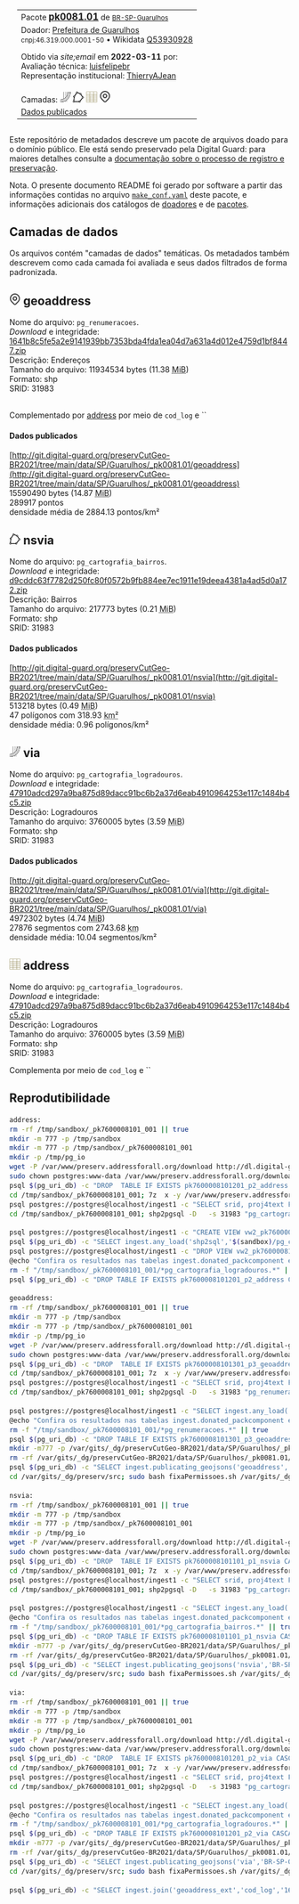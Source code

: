 <aside>
<table align="right" style="padding: 1em">
<tr><td>Pacote <a target="_git" title="link canônico para o git deste pacote" href="http://git.digital-guard.org/preserv-BR/blob/main/data/SP/Guarulhos/_pk0081.01"><big><b>pk0081.01</b></big></a> de <small><a target="_osmcodes" title="Jurisdição" href="https://osm.codes/BR-SP-Guarulhos">BR-SP-Guarulhos</a></small>
</td></tr>
<tr><td>
Doador: <a rel="external" target="_doador" href="https://www.guarulhos.sp.gov.br/">Prefeitura de Guarulhos</a><br/>
<small>cnpj:46.319.000.0001-50</small> • Wikidata <a rel="external" target="_doador" title="link descritor Wikidata do doador" href="https://www.wikidata.org/wiki/Q53930928">Q53930928</a></small><br/>

Obtido via <i>site;email</i> em <b>2022-03-11</b> por:<br/>
 Avaliação técnica: <a rel="external" target="_gitPerson" title="usuário Git" href="https://github.com/luisfelipebr">luisfelipebr</a><br/>
 Representação institucional: <a rel="external" target="_gitPerson" title="usuário Git" href="https://github.com/ThierryAJean">ThierryAJean</a><br/>
</td></tr>
<tr><td>Camadas: <a title="via" href="#-via"><img src="https://raw.githubusercontent.com/digital-guard/preserv/main/docs/assets/layerIcon-via.png" alt="via" width="20"/></a> <a title="nsvia" href="#-nsvia"><img src="https://raw.githubusercontent.com/digital-guard/preserv/main/docs/assets/layerIcon-nsvia.png" alt="nsvia" width="20"/></a> <a title="address" href="#-address"><img src="https://raw.githubusercontent.com/digital-guard/preserv/main/docs/assets/layerIcon-address.png" alt="address" width="20"/></a> <a title="geoaddress" href="#-geoaddress"><img src="https://raw.githubusercontent.com/digital-guard/preserv/main/docs/assets/layerIcon-geoaddress.png" alt="geoaddress" width="20"/></a> </td></tr>
<tr><td><a href="http://git.digital-guard.org/preservCutGeo-BR2021/tree/main/data/SP/Guarulhos/_pk0081.01">Dados publicados</a></td></tr>
</table>
</aside>

<section>

Este repositório de metadados descreve um pacote de arquivos doado para o domínio público. Ele está sendo preservado pela Digital Guard: para maiores detalhes consulte a [documentação sobre o processo de registro e preservação](https://git.digital-guard.org/preserv/tree/main/docs).

Nota. O presente documento README foi gerado por software a partir das informações contidas no arquivo [`make_conf.yaml`](make_conf.yaml) deste pacote, e informações adicionais dos catálogos de [doadores](https://git.digital-guard.org/preserv-BR/blob/main/data/donor.csv) e de [pacotes](https://git.digital-guard.org/preserv-BR/blob/main/data/donatedPack.csv).

# Camadas de dados

Os arquivos contém "camadas de dados" temáticas. Os metadados também descrevem como cada camada foi avaliada e seus dados filtrados de forma padronizada.

## <img src="https://raw.githubusercontent.com/digital-guard/preserv/main/docs/assets/layerIcon-geoaddress.png" alt="geoaddress" width="20"/> geoaddress

Nome do arquivo: `pg_renumeracoes`.<br/>*Download* e integridade: [1641b8c5fe5a2e9141939bb7353bda4fda1ea04d7a631a4d012e4759d1bf8447.zip](http://dl.digital-guard.org/1641b8c5fe5a2e9141939bb7353bda4fda1ea04d7a631a4d012e4759d1bf8447.zip)<br/>Descrição: Endereços<br/>Tamanho do arquivo: 11934534 bytes (11.38 <abbr title="mebibyte">MiB</abbr>)<br/>Formato: shp<br/>SRID: 31983

<br/>Complementado por [address](#-address) por meio de `cod_log` e ``

#### Dados publicados
[http://git.digital-guard.org/preservCutGeo-BR2021/tree/main/data/SP/Guarulhos/_pk0081.01/geoaddress](http://git.digital-guard.org/preservCutGeo-BR2021/tree/main/data/SP/Guarulhos/_pk0081.01/geoaddress)<br/>15590490 bytes (14.87 <abbr title="mebibyte">MiB</abbr>)<br/>289917 pontos<br/>densidade média de 2884.13 pontos/km²
## <img src="https://raw.githubusercontent.com/digital-guard/preserv/main/docs/assets/layerIcon-nsvia.png" alt="nsvia" width="20"/> nsvia

Nome do arquivo: `pg_cartografia_bairros`.<br/>*Download* e integridade: [d9cddc63f7782d250fc80f0572b9fb884ee7ec1911e19deea4381a4ad5d0a172.zip](http://dl.digital-guard.org/d9cddc63f7782d250fc80f0572b9fb884ee7ec1911e19deea4381a4ad5d0a172.zip)<br/>Descrição: Bairros<br/>Tamanho do arquivo: 217773 bytes (0.21 <abbr title="mebibyte">MiB</abbr>)<br/>Formato: shp<br/>SRID: 31983

#### Dados publicados
[http://git.digital-guard.org/preservCutGeo-BR2021/tree/main/data/SP/Guarulhos/_pk0081.01/nsvia](http://git.digital-guard.org/preservCutGeo-BR2021/tree/main/data/SP/Guarulhos/_pk0081.01/nsvia)<br/>513218 bytes (0.49 <abbr title="mebibyte">MiB</abbr>)<br/>47 polígonos com 318.93 <abbr title="quilômetros quadrados">km²</abbr><br/>densidade média: 0.96 polígonos/km²
## <img src="https://raw.githubusercontent.com/digital-guard/preserv/main/docs/assets/layerIcon-via.png" alt="via" width="20"/> via

Nome do arquivo: `pg_cartografia_logradouros`.<br/>*Download* e integridade: [47910adcd297a9ba875d89dacc91bc6b2a37d6eab4910964253e117c1484b4c5.zip](http://dl.digital-guard.org/47910adcd297a9ba875d89dacc91bc6b2a37d6eab4910964253e117c1484b4c5.zip)<br/>Descrição: Logradouros<br/>Tamanho do arquivo: 3760005 bytes (3.59 <abbr title="mebibyte">MiB</abbr>)<br/>Formato: shp<br/>SRID: 31983

#### Dados publicados
[http://git.digital-guard.org/preservCutGeo-BR2021/tree/main/data/SP/Guarulhos/_pk0081.01/via](http://git.digital-guard.org/preservCutGeo-BR2021/tree/main/data/SP/Guarulhos/_pk0081.01/via)<br/>4972302 bytes (4.74 <abbr title="mebibyte">MiB</abbr>)<br/>27876 segmentos com 2743.68 <abbr title="quilômetros">km</abbr><br/>densidade média: 10.04 segmentos/km²
## <img src="https://raw.githubusercontent.com/digital-guard/preserv/main/docs/assets/layerIcon-address.png" alt="address" width="20"/> address

Nome do arquivo: `pg_cartografia_logradouros`.<br/>*Download* e integridade: [47910adcd297a9ba875d89dacc91bc6b2a37d6eab4910964253e117c1484b4c5.zip](http://dl.digital-guard.org/47910adcd297a9ba875d89dacc91bc6b2a37d6eab4910964253e117c1484b4c5.zip)<br/>Descrição: Logradouros<br/>Tamanho do arquivo: 3760005 bytes (3.59 <abbr title="mebibyte">MiB</abbr>)<br/>Formato: shp<br/>SRID: 31983

Complementa [](#-) por meio de `cod_log` e ``

</section>
<section>

# Reprodutibilidade

```bash
address:
rm -rf /tmp/sandbox/_pk7600008101_001 || true
mkdir -m 777 -p /tmp/sandbox
mkdir -m 777 -p /tmp/sandbox/_pk7600008101_001
mkdir -p /tmp/pg_io
wget -P /var/www/preserv.addressforall.org/download http://dl.digital-guard.org/47910adcd297a9ba875d89dacc91bc6b2a37d6eab4910964253e117c1484b4c5.zip
sudo chown postgres:www-data /var/www/preserv.addressforall.org/download/47910adcd297a9ba875d89dacc91bc6b2a37d6eab4910964253e117c1484b4c5.zip && sudo chmod 664 /var/www/preserv.addressforall.org/download/47910adcd297a9ba875d89dacc91bc6b2a37d6eab4910964253e117c1484b4c5.zip
psql $(pg_uri_db) -c "DROP  TABLE IF EXISTS pk7600008101201_p2_address CASCADE"
cd /tmp/sandbox/_pk7600008101_001; 7z  x -y /var/www/preserv.addressforall.org/download/47910adcd297a9ba875d89dacc91bc6b2a37d6eab4910964253e117c1484b4c5.zip "*pg_cartografia_logradouros*" ; chmod -R a+rwx . > /dev/null
psql postgres://postgres@localhost/ingest1 -c "SELECT srid, proj4text FROM spatial_ref_sys where srid=31983"
cd /tmp/sandbox/_pk7600008101_001; shp2pgsql -D   -s 31983 "pg_cartografia_logradouros.shp" pk7600008101201_p2_address | psql -q postgres://postgres@localhost/ingest1 2> /dev/null

psql postgres://postgres@localhost/ingest1 -c "CREATE VIEW vw2_pk7600008101201_p2_address AS SELECT DISTINCT Logradouro as via_name, cod_log FROM $(tabname) WHERE Logradouro IS NOT NULL"
psql $(pg_uri_db) -c "SELECT ingest.any_load('shp2sql','$(sandbox)/pg_cartografia_logradouros.shp','address_cmpl','vw2_pk7600008101201_p2_address','7600008101201','47910adcd297a9ba875d89dacc91bc6b2a37d6eab4910964253e117c1484b4c5.zip',array[]::text[],5,1)"
psql postgres://postgres@localhost/ingest1 -c "DROP VIEW vw2_pk7600008101201_p2_address"
@echo "Confira os resultados nas tabelas ingest.donated_packcomponent e ingest.cadastral_asis".
rm -f "/tmp/sandbox/_pk7600008101_001/*pg_cartografia_logradouros.*" || true
psql $(pg_uri_db) -c "DROP TABLE IF EXISTS pk7600008101201_p2_address CASCADE"

geoaddress:
rm -rf /tmp/sandbox/_pk7600008101_001 || true
mkdir -m 777 -p /tmp/sandbox
mkdir -m 777 -p /tmp/sandbox/_pk7600008101_001
mkdir -p /tmp/pg_io
wget -P /var/www/preserv.addressforall.org/download http://dl.digital-guard.org/1641b8c5fe5a2e9141939bb7353bda4fda1ea04d7a631a4d012e4759d1bf8447.zip
sudo chown postgres:www-data /var/www/preserv.addressforall.org/download/1641b8c5fe5a2e9141939bb7353bda4fda1ea04d7a631a4d012e4759d1bf8447.zip && sudo chmod 664 /var/www/preserv.addressforall.org/download/1641b8c5fe5a2e9141939bb7353bda4fda1ea04d7a631a4d012e4759d1bf8447.zip
psql $(pg_uri_db) -c "DROP  TABLE IF EXISTS pk7600008101301_p3_geoaddress CASCADE"
cd /tmp/sandbox/_pk7600008101_001; 7z  x -y /var/www/preserv.addressforall.org/download/1641b8c5fe5a2e9141939bb7353bda4fda1ea04d7a631a4d012e4759d1bf8447.zip "*pg_renumeracoes*" ; chmod -R a+rwx . > /dev/null
psql postgres://postgres@localhost/ingest1 -c "SELECT srid, proj4text FROM spatial_ref_sys where srid=31983"
cd /tmp/sandbox/_pk7600008101_001; shp2pgsql -D   -s 31983 "pg_renumeracoes.shp" pk7600008101301_p3_geoaddress | psql -q postgres://postgres@localhost/ingest1 2> /dev/null

psql postgres://postgres@localhost/ingest1 -c "SELECT ingest.any_load('shp2sql','/tmp/sandbox/_pk7600008101_001/pg_renumeracoes.shp','geoaddress_ext','pk7600008101301_p3_geoaddress','7600008101301','1641b8c5fe5a2e9141939bb7353bda4fda1ea04d7a631a4d012e4759d1bf8447.zip',array['gid', 'numnovo as house_number', 'cod_log', 'geom'],1,1)"
@echo "Confira os resultados nas tabelas ingest.donated_packcomponent e ingest.feature_asis".
rm -f "/tmp/sandbox/_pk7600008101_001/*pg_renumeracoes.*" || true
psql $(pg_uri_db) -c "DROP TABLE IF EXISTS pk7600008101301_p3_geoaddress CASCADE"
mkdir -m777 -p /var/gits/_dg/preservCutGeo-BR2021/data/SP/Guarulhos/_pk0081.01/geoaddress
rm -rf /var/gits/_dg/preservCutGeo-BR2021/data/SP/Guarulhos/_pk0081.01/geoaddress/*.geojson
psql $(pg_uri_db) -c "SELECT ingest.publicating_geojsons('geoaddress','BR-SP-Guarulhos','/var/gits/_dg/preservCutGeo-BR2021/data/SP/Guarulhos/_pk0081.01/geoaddress','1',9,3);"
cd /var/gits/_dg/preserv/src; sudo bash fixaPermissoes.sh /var/gits/_dg/preservCutGeo-BR2021/data/SP/Guarulhos/_pk0081.01/geoaddress

nsvia:
rm -rf /tmp/sandbox/_pk7600008101_001 || true
mkdir -m 777 -p /tmp/sandbox
mkdir -m 777 -p /tmp/sandbox/_pk7600008101_001
mkdir -p /tmp/pg_io
wget -P /var/www/preserv.addressforall.org/download http://dl.digital-guard.org/d9cddc63f7782d250fc80f0572b9fb884ee7ec1911e19deea4381a4ad5d0a172.zip
sudo chown postgres:www-data /var/www/preserv.addressforall.org/download/d9cddc63f7782d250fc80f0572b9fb884ee7ec1911e19deea4381a4ad5d0a172.zip && sudo chmod 664 /var/www/preserv.addressforall.org/download/d9cddc63f7782d250fc80f0572b9fb884ee7ec1911e19deea4381a4ad5d0a172.zip
psql $(pg_uri_db) -c "DROP  TABLE IF EXISTS pk7600008101101_p1_nsvia CASCADE"
cd /tmp/sandbox/_pk7600008101_001; 7z  x -y /var/www/preserv.addressforall.org/download/d9cddc63f7782d250fc80f0572b9fb884ee7ec1911e19deea4381a4ad5d0a172.zip "*pg_cartografia_bairros*" ; chmod -R a+rwx . > /dev/null
psql postgres://postgres@localhost/ingest1 -c "SELECT srid, proj4text FROM spatial_ref_sys where srid=31983"
cd /tmp/sandbox/_pk7600008101_001; shp2pgsql -D   -s 31983 "pg_cartografia_bairros.shp" pk7600008101101_p1_nsvia | psql -q postgres://postgres@localhost/ingest1 2> /dev/null

psql postgres://postgres@localhost/ingest1 -c "SELECT ingest.any_load('shp2sql','/tmp/sandbox/_pk7600008101_001/pg_cartografia_bairros.shp','nsvia_full','pk7600008101101_p1_nsvia','7600008101101','d9cddc63f7782d250fc80f0572b9fb884ee7ec1911e19deea4381a4ad5d0a172.zip',array['gid', 'bairro as nsvia', 'geom'],5,1)"
@echo "Confira os resultados nas tabelas ingest.donated_packcomponent e ingest.feature_asis".
rm -f "/tmp/sandbox/_pk7600008101_001/*pg_cartografia_bairros.*" || true
psql $(pg_uri_db) -c "DROP TABLE IF EXISTS pk7600008101101_p1_nsvia CASCADE"
mkdir -m777 -p /var/gits/_dg/preservCutGeo-BR2021/data/SP/Guarulhos/_pk0081.01/nsvia
rm -rf /var/gits/_dg/preservCutGeo-BR2021/data/SP/Guarulhos/_pk0081.01/nsvia/*.geojson
psql $(pg_uri_db) -c "SELECT ingest.publicating_geojsons('nsvia','BR-SP-Guarulhos','/var/gits/_dg/preservCutGeo-BR2021/data/SP/Guarulhos/_pk0081.01/nsvia','1',9,3);"
cd /var/gits/_dg/preserv/src; sudo bash fixaPermissoes.sh /var/gits/_dg/preservCutGeo-BR2021/data/SP/Guarulhos/_pk0081.01/nsvia

via:
rm -rf /tmp/sandbox/_pk7600008101_001 || true
mkdir -m 777 -p /tmp/sandbox
mkdir -m 777 -p /tmp/sandbox/_pk7600008101_001
mkdir -p /tmp/pg_io
wget -P /var/www/preserv.addressforall.org/download http://dl.digital-guard.org/47910adcd297a9ba875d89dacc91bc6b2a37d6eab4910964253e117c1484b4c5.zip
sudo chown postgres:www-data /var/www/preserv.addressforall.org/download/47910adcd297a9ba875d89dacc91bc6b2a37d6eab4910964253e117c1484b4c5.zip && sudo chmod 664 /var/www/preserv.addressforall.org/download/47910adcd297a9ba875d89dacc91bc6b2a37d6eab4910964253e117c1484b4c5.zip
psql $(pg_uri_db) -c "DROP  TABLE IF EXISTS pk7600008101201_p2_via CASCADE"
cd /tmp/sandbox/_pk7600008101_001; 7z  x -y /var/www/preserv.addressforall.org/download/47910adcd297a9ba875d89dacc91bc6b2a37d6eab4910964253e117c1484b4c5.zip "*pg_cartografia_logradouros*" ; chmod -R a+rwx . > /dev/null
psql postgres://postgres@localhost/ingest1 -c "SELECT srid, proj4text FROM spatial_ref_sys where srid=31983"
cd /tmp/sandbox/_pk7600008101_001; shp2pgsql -D   -s 31983 "pg_cartografia_logradouros.shp" pk7600008101201_p2_via | psql -q postgres://postgres@localhost/ingest1 2> /dev/null

psql postgres://postgres@localhost/ingest1 -c "SELECT ingest.any_load('shp2sql','/tmp/sandbox/_pk7600008101_001/pg_cartografia_logradouros.shp','via_full','pk7600008101201_p2_via','7600008101201','47910adcd297a9ba875d89dacc91bc6b2a37d6eab4910964253e117c1484b4c5.zip',array['gid', 'Logradouro as via_name', 'cod_log', 'geom'],5,1)"
@echo "Confira os resultados nas tabelas ingest.donated_packcomponent e ingest.feature_asis".
rm -f "/tmp/sandbox/_pk7600008101_001/*pg_cartografia_logradouros.*" || true
psql $(pg_uri_db) -c "DROP TABLE IF EXISTS pk7600008101201_p2_via CASCADE"
mkdir -m777 -p /var/gits/_dg/preservCutGeo-BR2021/data/SP/Guarulhos/_pk0081.01/via
rm -rf /var/gits/_dg/preservCutGeo-BR2021/data/SP/Guarulhos/_pk0081.01/via/*.geojson
psql $(pg_uri_db) -c "SELECT ingest.publicating_geojsons('via','BR-SP-Guarulhos','/var/gits/_dg/preservCutGeo-BR2021/data/SP/Guarulhos/_pk0081.01/via','1',9,3);"
cd /var/gits/_dg/preserv/src; sudo bash fixaPermissoes.sh /var/gits/_dg/preservCutGeo-BR2021/data/SP/Guarulhos/_pk0081.01/via

psql $(pg_uri_db) -c "SELECT ingest.join('geoaddress_ext','cod_log','1641b8c5fe5a2e9141939bb7353bda4fda1ea04d7a631a4d012e4759d1bf8447.zip','address_cmpl','cod_log','47910adcd297a9ba875d89dacc91bc6b2a37d6eab4910964253e117c1484b4c5.zip')"

```
</section>

